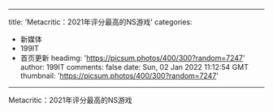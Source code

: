 
---
title: 'Metacritic：2021年评分最高的NS游戏'
categories: 
 - 新媒体
 - 199IT
 - 首页更新
headimg: 'https://picsum.photos/400/300?random=7247'
author: 199IT
comments: false
date: Sun, 02 Jan 2022 11:12:54 GMT
thumbnail: 'https://picsum.photos/400/300?random=7247'
---

<div>   
Metacritic：2021年评分最高的NS游戏  
</div>
            